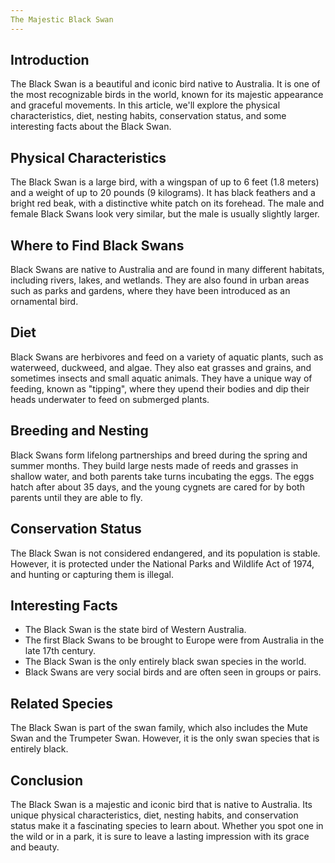 ```yaml
---
The Majestic Black Swan
---
```


## Introduction

The Black Swan is a beautiful and iconic bird native to Australia. It is one of the most recognizable birds in the world, known for its majestic appearance and graceful movements. In this article, we'll explore the physical characteristics, diet, nesting habits, conservation status, and some interesting facts about the Black Swan.

## Physical Characteristics

The Black Swan is a large bird, with a wingspan of up to 6 feet (1.8 meters) and a weight of up to 20 pounds (9 kilograms). It has black feathers and a bright red beak, with a distinctive white patch on its forehead. The male and female Black Swans look very similar, but the male is usually slightly larger.

## Where to Find Black Swans

Black Swans are native to Australia and are found in many different habitats, including rivers, lakes, and wetlands. They are also found in urban areas such as parks and gardens, where they have been introduced as an ornamental bird.

## Diet

Black Swans are herbivores and feed on a variety of aquatic plants, such as waterweed, duckweed, and algae. They also eat grasses and grains, and sometimes insects and small aquatic animals. They have a unique way of feeding, known as "tipping", where they upend their bodies and dip their heads underwater to feed on submerged plants.

## Breeding and Nesting

Black Swans form lifelong partnerships and breed during the spring and summer months. They build large nests made of reeds and grasses in shallow water, and both parents take turns incubating the eggs. The eggs hatch after about 35 days, and the young cygnets are cared for by both parents until they are able to fly.

## Conservation Status

The Black Swan is not considered endangered, and its population is stable. However, it is protected under the National Parks and Wildlife Act of 1974, and hunting or capturing them is illegal.

## Interesting Facts

-   The Black Swan is the state bird of Western Australia.
-   The first Black Swans to be brought to Europe were from Australia in the late 17th century.
-   The Black Swan is the only entirely black swan species in the world.
-   Black Swans are very social birds and are often seen in groups or pairs.

## Related Species

The Black Swan is part of the swan family, which also includes the Mute Swan and the Trumpeter Swan. However, it is the only swan species that is entirely black.

## Conclusion

The Black Swan is a majestic and iconic bird that is native to Australia. Its unique physical characteristics, diet, nesting habits, and conservation status make it a fascinating species to learn about. Whether you spot one in the wild or in a park, it is sure to leave a lasting impression with its grace and beauty.
